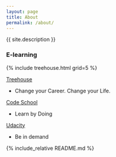 ```yaml
---
layout: page
title: About
permalink: /about/
---
```


{{ site.description }}

### E-learning

{% include treehouse.html grid=5 %}

[Treehouse](https://teamtreehouse.com/tlkuo)
  - Change your Career. Change your Life.

[Code School](https://www.codeschool.com/users/1969044)
  - Learn by Doing

[Udacity](https://www.udacity.com/)
  - Be in demand


{% include_relative README.md %}
